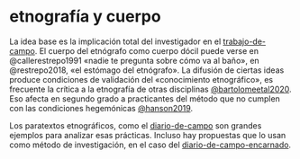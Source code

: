 # etnografía y cuerpo

La idea base es la implicación total del investigador en el [trabajo-de-campo](trabajo-de-campo.md). El cuerpo del etnógrafo como cuerpo dócil puede verse en @callerestrepo1991 «nadie te pregunta sobre cómo va al baño», en @restrepo2018, «el estómago del etnógrafo». La difusión de ciertas ideas produce condiciones de validación del «conocimiento etnográfico», es frecuente la crítica a la etnografía de otras disciplinas [@bartolomeetal2020](@bartolomeetal2020.md). Eso afecta en segundo grado a practicantes del método que no cumplen con las condiciones hegemónicas [@hanson2019](@hanson2019.md).

Los paratextos etnográficos, como el [diario-de-campo](diario-de-campo.md) son grandes ejemplos para analizar esas prácticas. Incluso hay propuestas que lo usan como método de investigación, en el caso del [diario-de-campo-encarnado](diario-de-campo-encarnado.md).
